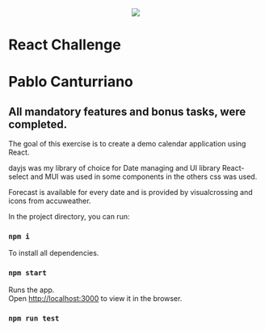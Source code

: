 <div align="center">
    <img src="https://raw.githubusercontent.com/Jobsity/ReactChallenge/main/src/assets/jobsity_logo_small.png"/>
</div>

# React Challenge

# Pablo Canturriano

## All mandatory features and bonus tasks, were completed.

The goal of this exercise is to create a demo calendar application using React.

dayjs was my library of choice for Date managing and UI library React-select and MUI was used in some components in the others css was used.

Forecast is available for every date and is provided by visualcrossing and icons from accuweather.


In the project directory, you can run:

### `npm i`

To install all dependencies.

### `npm start`

Runs the app.<br />
Open [http://localhost:3000](http://localhost:3000) to view it in the browser.

### `npm run test`
